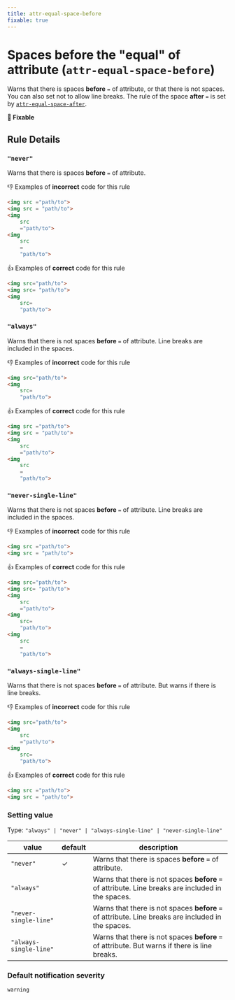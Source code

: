 ```yaml
---
title: attr-equal-space-before
fixable: true
---
```


# Spaces before the "equal" of attribute (`attr-equal-space-before`)

Warns that there is spaces **before** `=` of attribute, or that there is not spaces. You can also set not to allow line breaks. The rule of the space **after** `=` is set by [`attr-equal-space-after`](../markuplint-rule-attr-equal-space-after).

**🔧 Fixable**

## Rule Details

### `"never"`

Warns that there is spaces **before** `=` of attribute.

👎 Examples of **incorrect** code for this rule

<!-- prettier-ignore-start -->
```html
<img src ="path/to">
<img src = "path/to">
<img
	src
	="path/to">
<img
	src
	=
	"path/to">
```
<!-- prettier-ignore-end -->

👍 Examples of **correct** code for this rule

<!-- prettier-ignore-start -->
```html
<img src="path/to">
<img src= "path/to">
<img
	src=
	"path/to">
```
<!-- prettier-ignore-end -->

### `"always"`

Warns that there is not spaces **before** `=` of attribute. Line breaks are included in the spaces.

👎 Examples of **incorrect** code for this rule

<!-- prettier-ignore-start -->
```html
<img src="path/to">
<img
	src=
	"path/to">
```
<!-- prettier-ignore-end -->

👍 Examples of **correct** code for this rule

<!-- prettier-ignore-start -->
```html
<img src ="path/to">
<img src = "path/to">
<img
	src
	="path/to">
<img
	src
	=
	"path/to">
```
<!-- prettier-ignore-end -->

### `"never-single-line"`

Warns that there is not spaces **before** `=` of attribute. Line breaks are included in the spaces.

👎 Examples of **incorrect** code for this rule

<!-- prettier-ignore-start -->
```html
<img src ="path/to">
<img src = "path/to">
```
<!-- prettier-ignore-end -->

👍 Examples of **correct** code for this rule

<!-- prettier-ignore-start -->
```html
<img src="path/to">
<img src= "path/to">
<img
	src
	="path/to">
<img
	src=
	"path/to">
<img
	src
	=
	"path/to">
```
<!-- prettier-ignore-end -->

### `"always-single-line"`

Warns that there is not spaces **before** `=` of attribute. But warns if there is line breaks.

👎 Examples of **incorrect** code for this rule

<!-- prettier-ignore-start -->
```html
<img src="path/to">
<img
	src
	="path/to">
<img
	src=
	"path/to">
```
<!-- prettier-ignore-end -->

👍 Examples of **correct** code for this rule

<!-- prettier-ignore-start -->
```html
<img src ="path/to">
<img src = "path/to">
```
<!-- prettier-ignore-end -->

### Setting value

Type: `"always" | "never" | "always-single-line" | "never-single-line"`

| value                  | default | description                                                                                         |
| ---------------------- | ------- | --------------------------------------------------------------------------------------------------- |
| `"never"`              | ✓       | Warns that there is spaces **before** `=` of attribute.                                             |
| `"always"`             |         | Warns that there is not spaces **before** `=` of attribute. Line breaks are included in the spaces. |
| `"never-single-line"`  |         | Warns that there is not spaces **before** `=` of attribute. Line breaks are included in the spaces. |
| `"always-single-line"` |         | Warns that there is not spaces **before** `=` of attribute. But warns if there is line breaks.      |

### Default notification severity

`warning`
